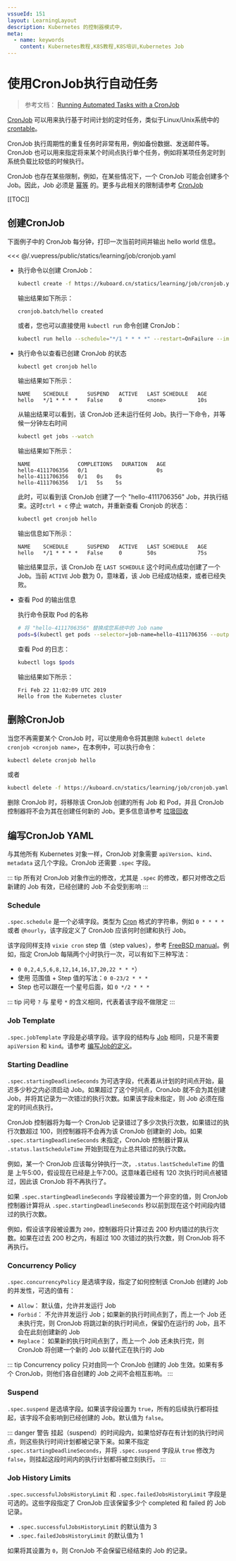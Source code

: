 ```yaml
---
vssueId: 151
layout: LearningLayout
description: Kubernetes 的控制器模式中，
meta:
  - name: keywords
    content: Kubernetes教程,K8S教程,K8S培训,Kubernetes Job
---
```


# 使用CronJob执行自动任务

<AdSenseTitle>

> 参考文档： [Running Automated Tasks with a CronJob](https://kubernetes.io/docs/tasks/job/automated-tasks-with-cron-jobs/)

[CronJob](./) 可以用来执行基于时间计划的定时任务，类似于Linux/Unix系统中的 [crontable](https://en.wikipedia.org/wiki/Cron)。

CronJob 执行周期性的重复任务时非常有用，例如备份数据、发送邮件等。CronJob 也可以用来指定将来某个时间点执行单个任务，例如将某项任务定时到系统负载比较低的时候执行。

CronJob 也存在某些限制，例如，在某些情况下，一个 CronJob 可能会创建多个 Job。因此，Job 必须是 [幂等](/glossary/idempotent.md) 的。更多与此相关的限制请参考 [CronJob](./)

[[TOC]]

</AdSenseTitle>


## 创建CronJob

下面例子中的 CronJob 每分钟，打印一次当前时间并输出 hello world 信息。

<<< @/.vuepress/public/statics/learning/job/cronjob.yaml

* 执行命令以创建 CronJob：
  ```sh
  kubectl create -f https://kuboard.cn/statics/learning/job/cronjob.yaml
  ```
  输出结果如下所示：
  ```
  cronjob.batch/hello created
  ```
  或者，您也可以直接使用 `kubectl run` 命令创建 CronJob：
  ```sh
  kubectl run hello --schedule="*/1 * * * *" --restart=OnFailure --image=busybox -- /bin/sh -c "date; echo Hello from the Kubernetes cluster"
  ```
* 执行命令以查看已创建 CronJob 的状态
  ``` sh
  kubectl get cronjob hello
  ```
  输出结果如下所示：
  ```
  NAME    SCHEDULE      SUSPEND   ACTIVE   LAST SCHEDULE   AGE
  hello   */1 * * * *   False     0        <none>          10s
  ```
  从输出结果可以看到，该 CronJob 还未运行任何 Job。执行一下命令，并等候一分钟左右时间
  ``` sh
  kubectl get jobs --watch
  ```
  输出结果如下所示：
  ```
  NAME               COMPLETIONS   DURATION   AGE
  hello-4111706356   0/1                      0s
  hello-4111706356   0/1   0s    0s
  hello-4111706356   1/1   5s    5s
  ```
  此时，可以看到该 CronJob 创建了一个 "hello-4111706356" Job，并执行结束。这时`ctrl + c` 停止 watch，并重新查看 Cronjob 的状态：
  ``` sh
  kubectl get cronjob hello
  ```
  输出信息如下所示：
  ``` {2}
  NAME    SCHEDULE      SUSPEND   ACTIVE   LAST SCHEDULE   AGE
  hello   */1 * * * *   False     0        50s             75s
  ```
  输出结果显示，该 CronJob 在 `LAST SCHEDULE` 这个时间点成功创建了一个 Job。当前 `ACTIVE` Job 数为 0，意味着，该 Job 已经成功结束，或者已经失败。

* 查看 Pod 的输出信息
  
  执行命令获取 Pod 的名称
  ``` sh
  # 将 "hello-4111706356" 替换成您系统中的 Job name
  pods=$(kubectl get pods --selector=job-name=hello-4111706356 --output=jsonpath={.items[*].metadata.name})
  ```

  查看 Pod 的日志：
  ``` sh
  kubectl logs $pods
  ```

  输出结果如下所示：

  ```
  Fri Feb 22 11:02:09 UTC 2019
  Hello from the Kubernetes cluster
  ```

## 删除CronJob

当您不再需要某个 CronJob 时，可以使用命令将其删除 `kubectl delete cronjob <cronjob name>`，在本例中，可以执行命令：
```sh
kubectl delete cronjob hello
```
或者
``` sh
kubectl delete -f https://kuboard.cn/statics/learning/job/cronjob.yaml
```

删除 CronJob 时，将移除该 CronJob 创建的所有 Job 和 Pod，并且 CronJob 控制器将不会为其在创建任何新的 Job。更多信息请参考 [垃圾回收](/learning/k8s-intermediate/workload/gc.html)


## 编写CronJob YAML

与其他所有 Kubernetes 对象一样，CronJob 对象需要 `apiVersion`、`kind`、`metadata` 这几个字段。CronJob 还需要 `.spec` 字段。

::: tip
所有对 CronJob 对象作出的修改，尤其是 `.spec` 的修改，都只对修改之后新建的 Job 有效，已经创建的 Job 不会受到影响
:::

### Schedule

`.spec.schedule` 是一个必填字段。类型为 [Cron](https://en.wikipedia.org/wiki/Cron) 格式的字符串，例如 `0 * * * *` 或者 `@hourly`，该字段定义了 CronJob 应该何时创建和执行 Job。

该字段同样支持 `vixie cron` step 值（step values），参考 [FreeBSD manual](https://www.freebsd.org/cgi/man.cgi?crontab%285%29)。例如，指定 CronJob 每隔两个小时执行一次，可以有如下三种写法：
* `0 0,2,4,5,6,8,12,14,16,17,20,22 * * *`）
* 使用 范围值 + Step 值的写法：`0 0-23/2 * * *`
* Step 也可以跟在一个星号后面，如 `0 */2 * * *`

::: tip
问号 `?` 与 星号 `*` 的含义相同，代表着该字段不做限定
:::

### Job Template

`.spec.jobTemplate` 字段是必填字段。该字段的结构与 [Job](/learning/k8s-intermediate/workload/wl-job/) 相同，只是不需要 `apiVersion` 和 `kind`。请参考 [编写Job的定义](/learning/k8s-intermediate/workload/wl-job/spec.html)。

### Starting Deadline

`.spec.startingDeadlineSeconds` 为可选字段，代表着从计划的时间点开始，最迟多少秒之内必须启动 Job。如果超过了这个时间点，CronJob 就不会为其创建 Job，并将其记录为一次错过的执行次数。如果该字段未指定，则 Job 必须在指定的时间点执行。

CronJob 控制器将为每一个 CronJob 记录错过了多少次执行次数，如果错过的执行次数超过 100，则控制器将不会再为该 CronJob 创建新的 Job。如果 `.spec.startingDeadlineSeconds` 未指定，CronJob 控制器计算从 `.status.lastScheduleTime` 开始到现在为止总共错过的执行次数。

例如，某一个 CronJob 应该每分钟执行一次，`.status.lastScheduleTime` 的值是 上午5:00，假设现在已经是上午7:00。这意味着已经有 120 次执行时间点被错过，因此该 CronJob 将不再执行了。

如果 `.spec.startingDeadlineSeconds` 字段被设置为一个非空的值，则 CronJob 控制器计算将从 `.spec.startingDeadlineSeconds` 秒以前到现在这个时间段内错过的执行次数。

例如，假设该字段被设置为 `200`，控制器将只计算过去 200 秒内错过的执行次数。如果在过去 200 秒之内，有超过 100 次错过的执行次数，则 CronJob 将不再执行。

### Concurrency Policy

`.spec.concurrencyPolicy` 是选填字段，指定了如何控制该 CronJob 创建的 Job 的并发性，可选的值有：
* `Allow`： 默认值，允许并发运行 Job
* `Forbid`： 不允许并发运行 Job；如果新的执行时间点到了，而上一个 Job 还未执行完，则 CronJob 将跳过新的执行时间点，保留仍在运行的 Job，且不会在此刻创建新的 Job
* `Replace`： 如果新的执行时间点到了，而上一个 Job 还未执行完，则 CronJob 将创建一个新的 Job 以替代正在执行的 Job

::: tip
Concurrency policy 只对由同一个 CronJob 创建的 Job 生效。如果有多个 CronJob，则他们各自创建的 Job 之间不会相互影响。
:::

### Suspend

`.spec.suspend` 是选填字段。如果该字段设置为 `true`，所有的后续执行都将挂起，该字段不会影响到已经创建的 Job。默认值为 `false`。

::: danger 警告
挂起（suspend）的时间段内，如果恰好存在有计划的执行时间点，则这些执行时间计划都被记录下来。如果不指定 `.spec.startingDeadlineSeconds`，并将 `.spec.suspend` 字段从 `true` 修改为 `false`，则挂起这段时间内的执行计划都将被立刻执行。
:::

### Job History Limits

`.spec.successfulJobsHistoryLimit` 和 `.spec.failedJobsHistoryLimit` 字段是可选的。这些字段指定了 CronJob 应该保留多少个 completed 和 failed 的 Job 记录。
* `.spec.successfulJobsHistoryLimit` 的默认值为 3
* `.spec.failedJobsHistoryLimit` 的默认值为 1

如果将其设置为 `0`，则 CronJob 不会保留已经结束的 Job 的记录。
